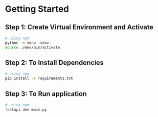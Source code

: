 # Getting Started

## Step 1: Create Virtual Environment and Activate


```bash
# using npm
python -m venv .venv
source .venv/bin/activate


```

## Step 2: To Install Dependencies

```bash
# using npm
pip install -r requirements.txt

```


## Step 3: To Run application

```bash
# using npm
fastapi dev main.py

```

